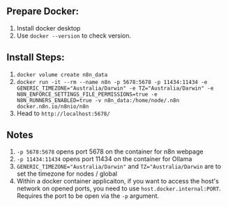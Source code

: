 
## Prepare Docker:

1. Install docker desktop
2. Use `docker --version` to check version.

## Install Steps:

1. `docker volume create n8n_data`
2. `docker run -it --rm --name n8n -p 5678:5678 -p 11434:11434 -e GENERIC_TIMEZONE="Australia/Darwin" -e TZ="Australia/Darwin" -e N8N_ENFORCE_SETTINGS_FILE_PERMISSIONS=true -e N8N_RUNNERS_ENABLED=true -v n8n_data:/home/node/.n8n docker.n8n.io/n8nio/n8n`
3. Head to `http://localhost:5678/`

## Notes

1. `-p 5678:5678` opens port 5678 on the container for n8n webpage
2. `-p 11434:11434` opens port 11434 on the container for Ollama
3. `GENERIC_TIMEZONE="Australia/Darwin"` and `TZ="Australia/Darwin` are to set the timezone for nodes / global
4. Within a docker container applicaiton, if you want to access the host's network on opened ports, you need to use `host.docker.internal:PORT`. Requires the port to be open via the `-p` argument.
